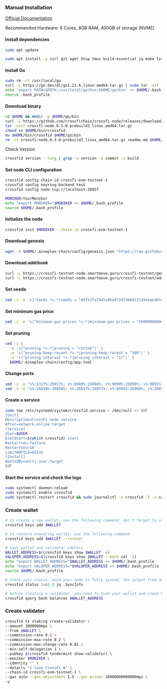 ### Manual Installation

[Official Documentation](https://docs.crossfi.org/crossfi-chain/technical-information/validators)

Recommended Hardware: 6 Cores, 8GB RAM, 400GB of storage (NVME)

#### Install dependencies

```bash
sudo apt update
```

```bash
sudo apt install -y curl git wget htop tmux build-essential jq make lz4 gcc unzip
```

#### Install Go

```bash
sudo rm -rf /usr/local/go
curl -L https://go.dev/dl/go1.21.6.linux-amd64.tar.gz | sudo tar -xzf - -C /usr/local
echo 'export PATH=$PATH:/usr/local/go/bin:$HOME/go/bin' >> $HOME/.bash_profile
source .bash_profile
```


#### Download binary

```bash
cd $HOME && mkdir -p $HOME/go/bin
curl -L https://github.com/crossfichain/crossfi-node/releases/download/v0.3.0-prebuild3/crossfi-node_0.3.0-prebuild3_linux_amd64.tar.gz > crossfi-node_0.3.0-prebuild3_linux_amd64.tar.gz
tar -xvzf crossfi-node_0.3.0-prebuild3_linux_amd64.tar.gz
chmod +x $HOME/bin/crossfid
mv $HOME/bin/crossfid $HOME/go/bin
rm -rf crossfi-node_0.3.0-prebuild3_linux_amd64.tar.gz readme.md $HOME/bin
```

Check Version
```bash
crossfid version --long | grep -e version -e commit -e build
```

#### Set node CLI configuration
```bash
crossfid config chain-id crossfi-evm-testnet-1
crossfid config keyring-backend test
crossfid config node tcp://localhost:26057
```

```bash
MONIKER=YourMoniker
echo "export MONIKER="$MONIKER >> $HOME/.bash_profile
source $HOME/.bash_profile
```

#### Initialize the node
```bash
crossfid init $MONIKER --chain-id crossfi-evm-testnet-1
```

#### Download genesis

```bash
wget -O $HOME/.mineplex-chain/config/genesis.json "https://raw.githubusercontent.com/crossfichain/testnet/master/config/genesis.json"
```

#### Download addrbook
```bash
curl -L https://crossfi-testnet-node.smartmove.guru/crossfi-testnet/genesis.json > $HOME/.mineplex-chain/config/genesis.json
curl -L https://crossfi-testnet-node.smartmove.guru/crossfi-testnet/addrbook.json > $HOME/.mineplex-chain/config/addrbook.json
```

#### Set seeds
```bash
sed -i -e 's|^seeds *=.*|seeds = "89752fa7945a06e972d7d860222a5eeaeab5c357@128.140.70.97:26656,dd83e3c7c4e783f8a46dbb010ec8853135d29df0@crossfi-testnet-seed.itrocket.net:36656"|' $HOME/.mineplex-chain/config/config.toml
```

#### Set minimum gas price
```bash
sed -i -e 's|^minimum-gas-prices *=.*|minimum-gas-prices = "5000000000mpx"|' $HOME/.mineplex-chain/config/app.toml
```

#### Set pruning
```bash
sed -i \
  -e 's|^pruning *=.*|pruning = "custom"|' \
  -e 's|^pruning-keep-recent *=.*|pruning-keep-recent = "100"|' \
  -e 's|^pruning-interval *=.*|pruning-interval = "17"|' \
  $HOME/.mineplex-chain/config/app.toml
```

#### Change ports
```bash
sed -i -e "s%:1317%:26017%; s%:8080%:26080%; s%:9090%:26090%; s%:9091%:26091%; s%:8545%:26045%; s%:8546%:26046%; s%:6065%:26065%" $HOME/.mineplex-chain/config/app.toml
sed -i -e "s%:26658%:26058%; s%:26657%:26057%; s%:6060%:26060%; s%:26656%:26056%; s%:26660%:26061%" $HOME/.mineplex-chain/config/config.toml
```

#### Create a service
```bash
sudo tee /etc/systemd/system/crossfid.service > /dev/null << EOF
[Unit]
Description=CrossFi node service
After=network-online.target
[Service]
User=$USER
ExecStart=$(which crossfid) start
Restart=on-failure
RestartSec=10
LimitNOFILE=65535
[Install]
WantedBy=multi-user.target
EOF
```

#### Start the service and check the logs
```bash
sudo systemctl daemon-reload
sudo systemctl enable crossfid
sudo systemctl restart crossfid && sudo journalctl -u crossfid -f -o cat
```


### Create wallet

```bash
# to create a new wallet, use the following command. don’t forget to save the mnemonic
crossfid keys add $WALLET

# to restore exexuting wallet, use the following command
crossfid keys add $WALLET --recover

# save wallet and validator address
WALLET_ADDRESS=$(crossfid keys show $WALLET -a)
VALOPER_ADDRESS=$(crossfid keys show $WALLET --bech val -a)
echo "export WALLET_ADDRESS="$WALLET_ADDRESS >> $HOME/.bash_profile
echo "export VALOPER_ADDRESS="$VALOPER_ADDRESS >> $HOME/.bash_profile
source $HOME/.bash_profile

# check sync status, once your node is fully synced, the output from above will print "false"
crossfid status 2>&1 | jq .SyncInfo

# before creating a validator, you need to fund your wallet and check balance
crossfid query bank balances $WALLET_ADDRESS
```

### Create validator

```bash
crossfid tx staking create-validator \
--amount 1000000mpx \
--from $WALLET \
--commission-rate 0.1 \
--commission-max-rate 0.2 \
--commission-max-change-rate 0.01 \
--min-self-delegation 1 \
--pubkey $(crossfid tendermint show-validator) \
--moniker $MONIKER \
--identity "" \
--details "I love CrossFi ❤️" \
--chain-id crossfi-evm-testnet-1 \
--gas auto --gas-adjustment 1.5 --gas-prices 10000000000000mpx \
-y
```
